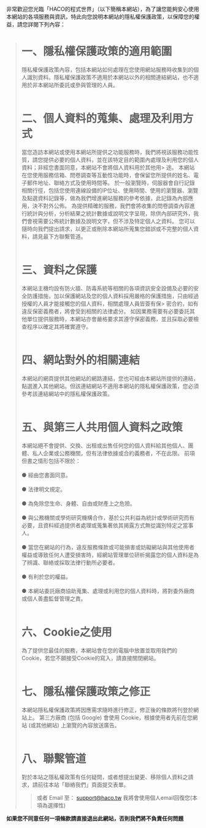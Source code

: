 非常歡迎您光臨「HACO的程式世界」（以下簡稱本網站），為了讓您能夠安心使用本網站的各項服務與資訊，特此向您說明本網站的隱私權保護政策，以保障您的權益，請您詳閱下列內容：

> <h1>一、隱私權保護政策的適用範圍</h1>
> 隱私權保護政策內容，包括本網站如何處理在您使用網站服務時收集到的個人識別資料。隱私權保護政策不適用於本網站以外的相關連結網站，也不適用於非本網站所委託或參與管理的人員。
> <br><br>
> <h1>二、個人資料的蒐集、處理及利用方式</h1>
> 當您造訪本網站或使用本網站所提供之功能服務時，我們將視該服務功能性質，請您提供必要的個人資料，並在該特定目的範圍內處理及利用您的個人資料；非經您書面同意，本網站不會將個人資料用於其他用> 途。
> 本網站在您使用服務信箱、問卷調查等互動性功能時，會保留您所提供的姓名、電子郵件地址、聯絡方式及使用時間等。
> 於一般瀏覽時，伺服器會自行記錄相關行徑，包括您使用連線設備的IP位址、使用時間、使用的瀏覽器、瀏覽及點選資料記錄等，做為我們增進網站服務的參考依據，此記錄為內部應用，決不對外公佈。
> 為提供精確的服務，我們會將收集的問卷調查內容進行統計與分析，分析結果之統計數據或說明文字呈現，除供內部研究外，我們會視需要公佈統計數據及說明文字，但不涉及特定個人之資料。
> 您可以隨時向我們提出請求，以更正或刪除本網站所蒐集您錯誤或不完整的個人資料，請見最下方聯繫管道。
> <br><br>
> <h1>三、資料之保護</h1>
> 本網站主機均設有防火牆、防毒系統等相關的各項資訊安全設備及必要的安全防護措施，加以保護網站及您的個人資料採用嚴格的保護措施，只由經過授權的人員才能接觸您的個人資料，相關處理人員皆簽有保> 密合約，如有違反保密義務者，將會受到相關的法律處分。
> 如因業務需要有必要委託其他單位提供服務時，本網站亦會嚴格要求其遵守保密義務，並且採取必要檢查程序以確定其將確實遵守。
> <br><br>
> <h1>四、網站對外的相關連結</h1>
> 本網站的網頁提供其他網站的網路連結，您也可經由本網站所提供的連結，點選進入其他網站。但該連結網站不適用本網站的隱私權保護政策，您必須參考該連結網站中的隱私權保護政策。
> <br><br>
> <h1>五、與第三人共用個人資料之政策</h1>
> 本網站絕不會提供、交換、出租或出售任何您的個人資料給其他個人、團體、私人企業或公務機關，但有法律依據或合約義務者，不在此限。
> 前項但書之情形包括不限於：<br><br>
> ● 經由您書面同意。<br><br>
> ● 法律明文規定。<br><br>
> ● 為免除您生命、身體、自由或財產上之危險。<br><br>
> ● 與公務機關或學術研究機構合作，基於公共利益為統計或學術研究而有必要，且資料經過提供者處理或蒐集著依其揭露方式無從識別特定之當事人。<br><br>
> ● 當您在網站的行為，違反服務條款或可能損害或妨礙網站與其他使用者權益或導致任何人遭受損害時，經網站管理單位研析揭露您的個人資料是為了辨識、聯絡或採取法律行動所必要者。<br><br>
> ● 有利於您的權益。<br><br>
> ● 本網站委託廠商協助蒐集、處理或利用您的個人資料時，將對委外廠商或個人善盡監督管理之責。
> <br><br>
> <h1>六、Cookie之使用</h1>
> 為了提供您最佳的服務，本網站會在您的電腦中放置並取用我們的Cookie，若您不願接受Cookie的寫入，請直接關閉網站。
> <br><br>
> <h1>七、隱私權保護政策之修正</h1>
> 本網站隱私權保護政策將因應需求隨時進行修正，修正後的條款將刊登於網站上。
> 第三方廠商 (包括 Google) 會使用 Cookie，根據使用者先前在您網站 (或其他網站) 上瀏覽的內容放送廣告。
> <br><br>
> <h1>八、聯繫管道</h1>
> 對於本站之隱私權政策有任何疑問，或者想提出變更、移除個人資料之請求，請前往本站「聯絡我們」頁面提交表單。
>
> > 或者 Email 至： support@haco.tw 我將會使用個人email回復您(本項為選擇性)

**如果您不同意任何一項條款請直接退出此網站，否則我們將不負責任何問題**